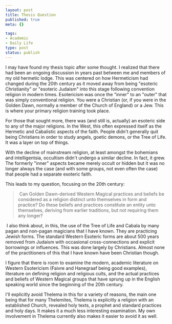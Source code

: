 ```yaml
--- 
layout: post
title: Thesis Question
published: true
meta: {}

tags: 
- Academic
- Daily Life
type: post
status: publish
---
```

<p>I may have found my thesis topic after some thought. I realized that there had been an ongoing discussion in years past between me and members of my old hermetic lodge. This was centered on how Hermeticism had changed during the 20th century as it moved away from being &quot;esoteric Christianity&quot; or &quot;esoteric Judaism&quot; into this stage following convention religion in modern times. Esotericism was once the &quot;inner&quot; to an &quot;outer&quot; that was simply conventional religion. You were a Christian (or, if you were in the Golden Dawn, normally a member of the Church of England) or a Jew. This is where your primary religion training took place.</p><p>For those that sought more, there was (and still is, actually) an esoteric side to any of the major religions. In the West, this often expressed itself as the Hermetic and Cabalistic aspects of the faith. People didn't generally quit being Christians in order to study angels, goetic demons, or the Tree of Life. It was a layer on top of things.</p><p>With the decline of mainstream religion, at least amongst the bohemians and intelligentsia, occultism didn't undergo a similar decline. In fact, it grew. The formerly &quot;inner&quot; aspects became merely occult or hidden but it was no longer always the case (and with some groups, not even often the case) that people had a separate exoteric faith.</p><p>This leads to my question, focusing on the 20th century:</p><blockquote><p>&nbsp;Can Golden Dawn-derived Western Magical practices and beliefs be considered as a religion distinct unto themselves in form and practice? Do these beliefs and practices constitute an entity unto themselves, deriving from earlier traditions, but not requiring them any longer?</p></blockquote><p>&nbsp;I also think about, in this, the use of the Tree of Life and Cabala by many pagan and non-pagan magicians that I have known. They are practicing Jewish forms. The standard Western Esoteric forms are about 500 years removed from Judaism with occasional cross-connections and explicit borrowings or influences. This was done largely by Christians. Almost none of the practitioners of this that I have known have been Christian though.</p><p>I figure that there is room to examine the modern, academic literature on Western Esotericism (Faivre and Hanegraaf being good examples), literature on defining religion and religious cults, and the actual practices and beliefs of Western Magical groups that have sprung up in the English speaking world since the beginning of the 20th century.</p><p>I'll explicitly avoid Thelema in this for a variety of reasons, the main one being that for many Thelemites, Thelema is explicitly a religion with an established Church, revealed holy texts, a prophet and standard practices and holy days. It makes it a much less interesting examination. My own involvement in Thelema currently also makes it easier to avoid it as well. &nbsp;</p>
